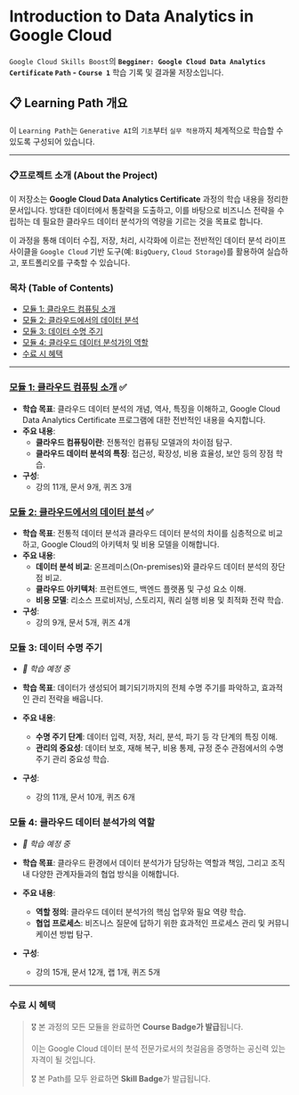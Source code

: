 # Introduction to Data Analytics in Google Cloud 

`Google Cloud Skills Boost`의 **`Begginer: Google Cloud Data Analytics Certificate` `Path` - `Course 1`** 학습 기록 및 결과물 저장소입니다.

## 📋 Learning Path 개요

이 `Learning Path`는 `Generative AI`의 `기초`부터 `실무 적용`까지 체계적으로 학습할 수 있도록 구성되어 있습니다.

-----

### **📋프로젝트 소개 (About the Project)**

이 저장소는 **Google Cloud Data Analytics Certificate** 과정의 학습 내용을 정리한 문서입니다. 방대한 데이터에서 통찰력을 도출하고, 이를 바탕으로 비즈니스 전략을 수립하는 데 필요한 클라우드 데이터 분석가의 역량을 기르는 것을 목표로 합니다.

이 과정을 통해 데이터 수집, 저장, 처리, 시각화에 이르는 전반적인 데이터 분석 라이프사이클을 `Google Cloud` 기반 도구(예: `BigQuery`, `Cloud Storage`)를 활용하여 실습하고, 포트폴리오를 구축할 수 있습니다.

### **목차 (Table of Contents)**

  * [모듈 1: 클라우드 컴퓨팅 소개](https://www.google.com/search?q=%23%EB%AA%A8%EB%93%88-1-%ED%81%B4%EB%9D%BC%EC%9A%B0%EB%93%9C-%EC%BB%B4%ED%93%A8%ED%8C%85-%EC%86%8C%EA%B0%9C)
  * [모듈 2: 클라우드에서의 데이터 분석](https://www.google.com/search?q=%23%EB%AA%A8%EB%93%88-2-%ED%81%B4%EB%9D%BC%EC%9A%B0%EB%93%9C%EC%97%90%EC%84%9C%EC%9D%98-%EB%8D%B0%EC%9D%B4%ED%84%B0-%EB%B6%84%EC%84%9D)
  * [모듈 3: 데이터 수명 주기](https://www.google.com/search?q=%23%EB%AA%A8%EB%93%88-3-%EB%8D%B0%EC%9D%B4%ED%84%B0-%EC%88%98%EB%AA%85-%EC%A3%BC%EA%B8%B0)
  * [모듈 4: 클라우드 데이터 분석가의 역할](https://www.google.com/search?q=%23%EB%AA%A8%EB%93%88-4-%ED%81%B4%EB%9D%BC%EC%9A%B0%EB%93%9C-%EB%8D%B0%EC%9D%B4%ED%84%B0-%EB%B6%84%EC%84%9D%EA%B0%80%EC%9D%98-%EC%97%AD%ED%95%A0)
  * [수료 시 혜택](https://www.google.com/search?q=%23%EC%88%98%EB%A3%8C-%EC%8B%9C-%ED%98%9C%ED%83%9D)

-----

### [모듈 1: 클라우드 컴퓨팅 소개](../01_Introduction_to_GDC/01_Introduction_to_Data_Analytics_in_Google_Cloud.pdf) ✅

  * **학습 목표**: 클라우드 데이터 분석의 개념, 역사, 특징을 이해하고, Google Cloud Data Analytics Certificate 프로그램에 대한 전반적인 내용을 숙지합니다.
  * **주요 내용**:
      * **클라우드 컴퓨팅이란**: 전통적인 컴퓨팅 모델과의 차이점 탐구.
      * **클라우드 데이터 분석의 특징**: 접근성, 확장성, 비용 효율성, 보안 등의 장점 학습.
  * **구성**:
      * 강의 11개, 문서 9개, 퀴즈 3개

### [모듈 2: 클라우드에서의 데이터 분석](../01_Introduction_to_GDC/02_Data_analytics_in_the_cloud.pdf) ✅

  * **학습 목표**: 전통적 데이터 분석과 클라우드 데이터 분석의 차이를 심층적으로 비교하고, Google Cloud의 아키텍처 및 비용 모델을 이해합니다.
  * **주요 내용**:
      * **데이터 분석 비교**: 온프레미스(On-premises)와 클라우드 데이터 분석의 장단점 비교.
      * **클라우드 아키텍처**: 프런트엔드, 백엔드 플랫폼 및 구성 요소 이해.
      * **비용 모델**: 리소스 프로비저닝, 스토리지, 쿼리 실행 비용 및 최적화 전략 학습.
  * **구성**:
      * 강의 9개, 문서 5개, 퀴즈 4개

### 모듈 3: 데이터 수명 주기 

  * *📆 학습 예정 중*

  * **학습 목표**: 데이터가 생성되어 폐기되기까지의 전체 수명 주기를 파악하고, 효과적인 관리 전략을 배웁니다.
  * **주요 내용**:
      * **수명 주기 단계**: 데이터 입력, 저장, 처리, 분석, 파기 등 각 단계의 특징 이해.
      * **관리의 중요성**: 데이터 보호, 재해 복구, 비용 통제, 규정 준수 관점에서의 수명 주기 관리 중요성 학습.
  * **구성**:
      * 강의 11개, 문서 10개, 퀴즈 6개

### 모듈 4: 클라우드 데이터 분석가의 역할

  * *📆 학습 예정 중*

  * **학습 목표**: 클라우드 환경에서 데이터 분석가가 담당하는 역할과 책임, 그리고 조직 내 다양한 관계자들과의 협업 방식을 이해합니다.
  * **주요 내용**:
      * **역할 정의**: 클라우드 데이터 분석가의 핵심 업무와 필요 역량 학습.
      * **협업 프로세스**: 비즈니스 질문에 답하기 위한 효과적인 프로세스 관리 및 커뮤니케이션 방법 탐구.
  * **구성**:
      * 강의 15개, 문서 12개, 랩 1개, 퀴즈 5개

-----

### **수료 시 혜택**

> 🎖️ 본 과정의 모든 모듈을 완료하면 **Course Badge가 발급**됩니다. 
> 
> 이는 Google Cloud 데이터 분석 전문가로서의 첫걸음을 증명하는 공신력 있는 자격이 될 것입니다.
>
> 🎖️ 본 Path를 모두 완료하면 **Skill Badge**가 발급됩니다.